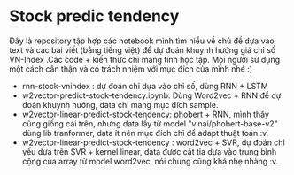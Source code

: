 # Stock predic tendency
Đây là repository tập hợp các notebook  mình tìm hiểu về chủ đề dựa vào text và các bài viết 
(bằng tiếng việt) để dự đoán khuynh hướng giá chỉ số VN-Index
.Các code + kiến thức chỉ mang tính học tập. Mọi người sử dụng một cách cẩn thận và có trách nhiệm với mục đích của mình nhé :)

- rnn-stock-vnindex : dự đoán chỉ dựa vào chỉ số, dùng RNN + LSTM
- w2vector-predict-stock-tendency.ipynb: Dùng Word2vec + RNN để dự đoán khuynh hướng, data chỉ mang mục đích sample.
- w2vector-linear-predict-stock-tendency: phobert + RNN, mình thấy cũng giống cái trên, nhưng data lấy từ model "vinai/phobert-base-v2" dùng lib tranformer, data ít nên mục đích chỉ để adapt thuật toán :v.
- w2vector-linear-predict-stock-tendency : word2vec + SVR, dự đoán chỉ yếu dựa trên SVR + kernel linear, data được cắt tỉa dựa vào trung bình cộng của array từ model word2vec, nói chung cũng khá nhẹ nhàng :v.

